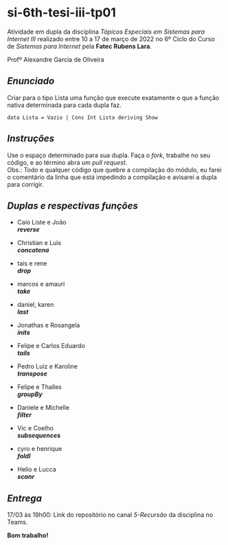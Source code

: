 # si-6th-tesi-iii-tp01

Atividade em dupla da disciplina _Tópicos Especiais em Sistemas para Internet III_ realizado entre 10 a 17 de março de 2022 no 6º Ciclo
do Curso de _Sistemas para Internet_ pela **Fatec Rubens Lara**.

Profº Alexandre Garcia de Oliveira

## _**Enunciado**_

Criar para o tipo Lista uma função que execute exatamente o que a função nativa determinada para cada dupla faz.

`data Lista = Vazio | Cons Int Lista deriving Show`

## _**Instruções**_

Use o espaço determinado para sua dupla. Faça o _fork_, trabalhe no seu código, e ao término abra um _pull request_.  
Obs.: Todo e qualquer código que quebre a compilação do módulo, eu farei o comentário da linha que está impedindo a compilação e avisarei a dupla para corrigir.

## _**Duplas e respectivas funções**_

- Caio Liste e João  
_**reverse**_

- Christian e Luis  
_**concatena**_

- tais e rene  
_**drop**_

- marcos e amauri  
_**take**_

- daniel, karen  
_**last**_

- Jonathas e Rosangela  
_**inits**_

- Felipe e Carlos Eduardo  
_**tails**_

- Pedro Luiz e Karoline  
_**transpose**_

- Felipe e Thalles  
_**groupBy**_

- Daniele e Michelle  
_**filter**_

- Vic e Coelho  
_**subsequences**_

- cyro e henrique  
_**foldl**_

- Helio e Lucca  
_**scanr**_

## _**Entrega**_

17/03 às 19h00: Link do repositório no canal _5-Recursão_ da disciplina no Teams.

**Bom trabalho!**
